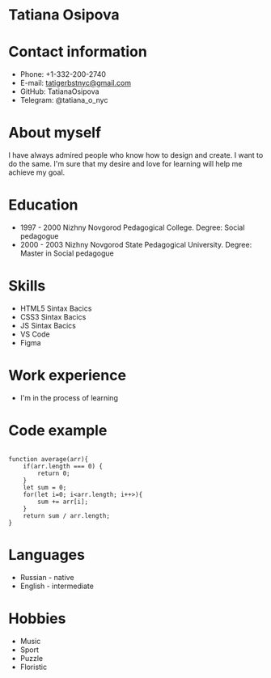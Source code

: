 # Tatiana Osipova


# Contact information


* Phone: +1-332-200-2740
* E-mail: tatigerbstnyc@gmail.com
* GitHub: TatianaOsipova
* Telegram: @tatiana_o_nyc


# About myself


I have always admired people who know how to design and create. I want to do the same. I'm sure that my desire and love for learning will help me achieve my goal.


# Education


* 1997 - 2000 Nizhny Novgorod Pedagogical College.
Degree: Social pedagogue
* 2000 - 2003 Nizhny Novgorod State Pedagogical University.
Degree: Master in Social pedagogue


# Skills


* HTML5 Sintax Bacics
* CSS3 Sintax Bacics
* JS Sintax Bacics
* VS Code
* Figma 


# Work experience 


* I'm in the process of learning


# Code example 
```

function average(arr){
    if(arr.length === 0) {
        return 0;
    }
    let sum = 0;
    for(let i=0; i<arr.length; i++>){
        sum += arr[i];
    }
    return sum / arr.length;
}

```


# Languages 


* Russian - native
* English - intermediate


# Hobbies


* Music
* Sport
* Puzzle
* Floristic











